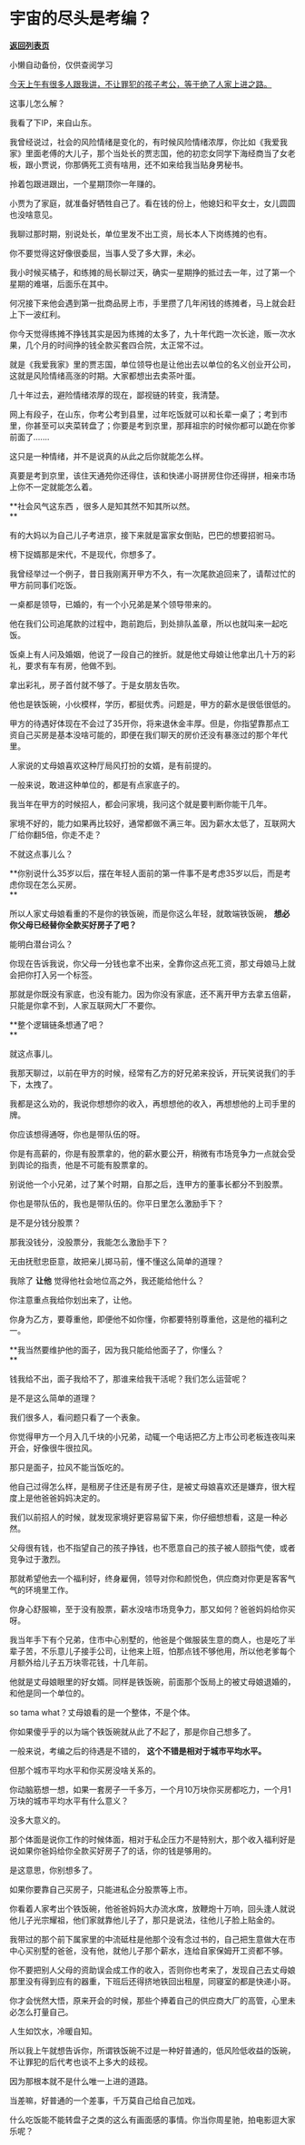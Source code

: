 # 宇宙的尽头是考编？

[**返回列表页**](/gzh/记忆承载3)

小懒自动备份，仅供查阅学习

[今天上午有很多人跟我讲，不让罪犯的孩子考公，等于绝了人家上进之路。  
](http://mp.weixin.qq.com/s?__biz=MzU0MjYwNDU2Mw==&mid=2247510036&idx=1&sn=79471983659da7793782b6043d2ca927&chksm=fb1ac468cc6d4d7e252e13b6048c7ddb4ee5ea9e10aa2782b0cc89be89c4311700cc16710548&scene=21#wechat_redirect)

这事儿怎么解？  

我看了下IP，来自山东。  

我曾经说过，社会的风险情绪是变化的，有时候风险情绪浓厚，你比如《我爱我家》里面老傅的大儿子，那个当处长的贾志国，他的初恋女同学下海经商当了女老板，跟小贾说，你那俩死工资有啥用，还不如来给我当贴身男秘书。  

拎着包跟进跟出，一个星期顶你一年赚的。  

小贾为了家庭，就准备好牺牲自己了。看在钱的份上，他媳妇和平女士，女儿圆圆也没啥意见。  

我聊过那时期，别说处长，单位里发不出工资，局长本人下岗练摊的也有。  

你不要觉得这好像很委屈，当事人受了多大罪，未必。  

我小时候买橘子，和练摊的局长聊过天，确实一星期挣的抵过去一年，过了第一个星期的难堪，后面乐在其中。

何况接下来他会遇到第一批商品房上市，手里攒了几年闲钱的练摊者，马上就会赶上下一波红利。  

你今天觉得练摊不挣钱其实是因为练摊的太多了，九十年代跑一次长途，贩一次水果，几个月的时间挣的钱全款买套四合院，太正常不过。  

就是《我爱我家》里的贾志国，单位领导也是让他出去以单位的名义创业开公司，这就是风险情绪高涨的时期。大家都想出去卖茶叶蛋。  

几十年过去，避险情绪浓厚的现在，鄙视链的转变，我清楚。  

网上有段子，在山东，你考公考到县里，过年吃饭就可以和长辈一桌了；考到市里，你甚至可以夹菜转盘了；你要是考到京里，那拜祖宗的时候你都可以跪在你爹前面了.......  

这只是一种情绪，并不是说真的从此之后你就能怎么样。  

真要是考到京里，该住天通苑你还得住，该和快递小哥拼房住你还得拼，相亲市场上你不一定就能怎么着。

 **社会风气这东西 ，很多人是知其然不知其所以然。  
**

有的大妈以为自己儿子考进京，接下来就是富家女倒贴，巴巴的想要招驸马。  

榜下捉婿那是宋代，不是现代，你想多了。  

我曾经举过一个例子，昔日我刚离开甲方不久，有一次尾款追回来了，请帮过忙的甲方前同事们吃饭。  

一桌都是领导，已婚的，有一个小兄弟是某个领导带来的。  

他在我们公司追尾款的过程中，跑前跑后，到处排队盖章，所以也就叫来一起吃饭。  

饭桌上有人问及婚姻，他说了一段自己的挫折。就是他丈母娘让他拿出几十万的彩礼，要求有车有房，他做不到。  

拿出彩礼，房子首付就不够了。于是女朋友告吹。

他也是铁饭碗，小伙模样，学历，都挺优秀。问题是，甲方的薪水是很低很低的。

甲方的待遇好体现在不会过了35开你，将来退休金丰厚。但是，你指望靠那点工资自己买房是基本没啥可能的，即便在我们聊天的房价还没有暴涨过的那个年代里。

人家说的丈母娘喜欢这种厅局风打扮的女婿，是有前提的。  

一般来说，敢进这种单位的，都是有点家底子的。  

我当年在甲方的时候招人，都会问家境，我问这个就是要判断你能干几年。  

家境不好的，能力如果再比较好，通常都做不满三年。因为薪水太低了，互联网大厂给你翻5倍，你走不走？  

不就这点事儿么？  

 **你别说什么35岁以后，摆在年轻人面前的第一件事不是考虑35岁以后，而是考虑你现在怎么买房。  
**

所以人家丈母娘看重的不是你的铁饭碗，而是你这么年轻，就敢端铁饭碗， **想必你父母已经替你全款买好房子了吧？**  

能明白潜台词么？  

你现在告诉我说，你父母一分钱也拿不出来，全靠你这点死工资，那丈母娘马上就会把你打入另一个标签。  

那就是你既没有家底，也没有能力。因为你没有家底，还不离开甲方去拿五倍薪，只能是你拿不到，人家互联网大厂不要你。

 **整个逻辑链条想通了吧？  
**

就这点事儿。

我那天聊过，以前在甲方的时候，经常有乙方的好兄弟来投诉，开玩笑说我们的手下，太拽了。  

我都是这么劝的，我说你想想你的收入，再想想他的收入，再想想他的上司手里的牌。  

你应该想得通呀，你也是带队伍的呀。

你是有高薪的，你是有股票拿的，他的薪水要公开，稍微有市场竞争力一点就会受到舆论的指责，他是不可能有股票拿的。  

别说他一个小兄弟，过了某个时期，自那之后，连甲方的董事长都分不到股票。  

你也是带队伍的，我也是带队伍的。你平日里怎么激励手下？

是不是分钱分股票？

那我没钱分，没股票分，我能怎么激励手下？  

无由抚慰忠臣意，故把亲儿掷马前，懂不懂这么简单的道理？

我除了 **让他** 觉得他社会地位高之外，我还能给他什么？  

你注意重点我给你划出来了，让他。  

你身为乙方，要尊重他，即便他不如你懂，你都要特别尊重他，这是他的福利之一。

 **我当然要维护他的面子，因为我只能给他面子了，你懂么？  
**

钱我给不出，面子我给不了，那谁来给我干活呢？我们怎么运营呢？  

是不是这么简单的道理？  

我们很多人，看问题只看了一个表象。  

你觉得甲方一个月入几千块的小兄弟，动辄一个电话把乙方上市公司老板连夜叫来开会，好像很牛很拉风。  

那只是面子，拉风不能当饭吃的。  

他自己过得怎么样，是租房子住还是有房子住，是被丈母娘喜欢还是嫌弃，很大程度上是他爸爸妈妈决定的。  

我们以前招人的时候，就发现家境好更容易留下来，你仔细想想看，这是一种必然。

父母很有钱，也不指望自己的孩子挣钱，也不愿意自己的孩子被人颐指气使，或者竞争过于激烈。  

那就希望他去一个福利好，终身雇佣，领导对你和颜悦色，供应商对你更是客客气气的环境里工作。  

你身心舒服嘛，至于没有股票，薪水没啥市场竞争力，那又如何？爸爸妈妈给你买呀。  

我当年手下有个兄弟，住市中心别墅的，他爸是个做服装生意的商人，也是吃了半辈子苦，不乐意儿子接手公司，让他来上班，怕那点钱不够他用，所以他老爹每个月额外给儿子五万块零花钱，十几年前。

他就是丈母娘眼里的好女婿。同样是铁饭碗，前面那个饭局上的被丈母娘退婚的，和他是同一个单位的。  

so tama what？丈母娘看的是一个整体，不是个体。

你如果傻乎乎的以为端个铁饭碗就从此了不起了，那是你自己想多了。  

一般来说，考编之后的待遇是不错的， **这个不错是相对于城市平均水平。**  

但那个城市平均水平和你买房没啥关系的。  

你动脑筋想一想，如果一套房子一千多万，一个月10万块你买房都吃力，一个月1万块的城市平均水平有什么意义？

没多大意义的。  

那个体面是说你工作的时候体面，相对于私企压力不是特别大，那个收入福利好是说如果你爸妈给你全款买好房子了的话，你的钱是够用的。  

是这意思，你别想多了。

如果你要靠自己买房子，只能进私企分股票等上市。

你看着人家考出个铁饭碗，他爸爸妈妈大办流水席，放鞭炮十万响，回头逢人就说他儿子光宗耀祖，他们家就靠他儿子了，那只是说法，往他儿子脸上贴金的。

我带过的那个前下属家里的中流砥柱是他那个没有念过书的，自己把生意做大在市中心买别墅的爸爸，没有他，就他儿子那个薪水，连给自家保姆开工资都不够。  

你不要把别人父母的资助误会成工作的收入，否则你也考来了，发现自己去丈母娘那里没有得到应有的器重，下班后还得挤地铁回出租屋，同寝室的都是快递小哥。  

你才会恍然大悟，原来开会的时候，那些个捧着自己的供应商大厂的高管，心里未必怎么打量自己。

人生如饮水，冷暖自知。

所以我上午就想告诉你，所谓铁饭碗不过是一种好普通的，低风险低收益的饭碗，不让罪犯的后代考也谈不上多大的歧视。

因为那根本就不是什么唯一上进的道路。  

当差嘛，好普通的一个差事，千万莫自己给自己加戏。

什么吃饭能不能转盘子之类的这么有画面感的事情。你当你周星驰，拍电影逗大家乐呢？

